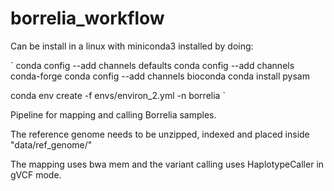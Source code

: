 # borrelia_workflow

Can be install in a linux with miniconda3 installed by doing:

`
conda config --add channels defaults
conda config --add channels conda-forge
conda config --add channels bioconda
conda install pysam

conda env create -f envs/environ_2.yml -n borrelia
`

Pipeline for mapping and calling Borrelia samples.

The reference genome needs to be unzipped, indexed and placed inside "data/ref_genome/"

The mapping uses bwa mem and the variant calling uses HaplotypeCaller in gVCF mode.

